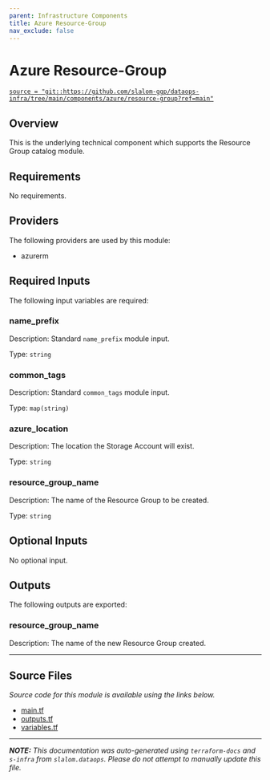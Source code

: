 ```yaml
---
parent: Infrastructure Components
title: Azure Resource-Group
nav_exclude: false
---
```


# Azure Resource-Group

[`source = "git::https://github.com/slalom-ggp/dataops-infra/tree/main/components/azure/resource-group?ref=main"`](https://github.com/slalom-ggp/dataops-infra/tree/main/components/azure/resource-group)

## Overview

This is the underlying technical component which supports the Resource Group catalog module.

## Requirements

No requirements.

## Providers

The following providers are used by this module:

- azurerm

## Required Inputs

The following input variables are required:

### name_prefix

Description: Standard `name_prefix` module input.

Type: `string`

### common_tags

Description: Standard `common_tags` module input.

Type: `map(string)`

### azure_location

Description: The location the Storage Account will exist.

Type: `string`

### resource_group_name

Description: The name of the Resource Group to be created.

Type: `string`

## Optional Inputs

No optional input.

## Outputs

The following outputs are exported:

### resource_group_name

Description: The name of the new Resource Group created.

---

## Source Files

_Source code for this module is available using the links below._

- [main.tf](https://github.com/slalom-ggp/dataops-infra/tree/main//components/azure/resource-group/main.tf)
- [outputs.tf](https://github.com/slalom-ggp/dataops-infra/tree/main//components/azure/resource-group/outputs.tf)
- [variables.tf](https://github.com/slalom-ggp/dataops-infra/tree/main//components/azure/resource-group/variables.tf)

---

_**NOTE:** This documentation was auto-generated using
`terraform-docs` and `s-infra` from `slalom.dataops`.
Please do not attempt to manually update this file._
